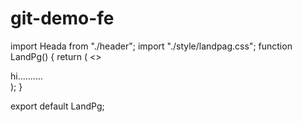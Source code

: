 # git-demo-fe

import Heada from "./header";
import "./style/landpag.css";
function LandPg() {
return (
<>
<Heada />

<div>hi..........</div>
</>
);
}

export default LandPg;
